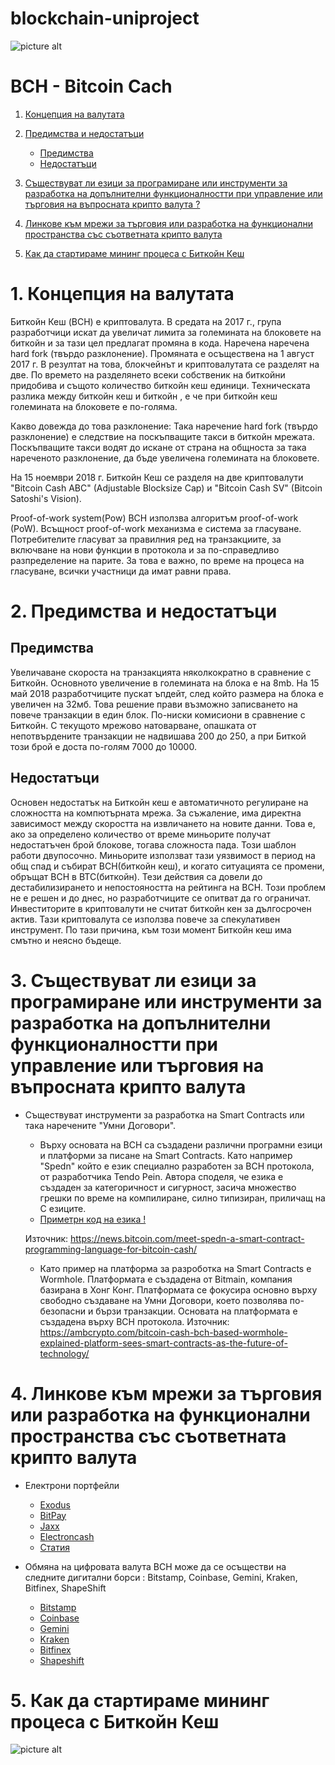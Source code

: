 # blockchain-uniproject #
![picture alt](https://upload.wikimedia.org/wikipedia/commons/thumb/5/58/Bitcoin_Cash.png/287px-Bitcoin_Cash.png "Bitcoin Cach (BCH)")

# BCH - Bitcoin Cach #

1. [Концепция на валутата](#1-концепция-на-валутата)
2. [Предимства и недостатъци](#2-предимства-и-недостатъци)
	* [Предимства](#предимства)
   	* [Недостатъци](#недостатъци)
3. [Съществуват ли езици за програмиране или инструменти за разработка на допълнителни функционалностти при управление или търговия на въпросната крипто валута ?](#3-съществуват-ли-езици-за-програмиране-или-инструменти-за-разработка-на-допълнителни-функционалностти-при-управление-или-търговия-на-въпросната-крипто-валута)
4. [Линкове към мрежи за търговия или разработка на функционални пространства със съответната крипто валута](#4-линкове-към-мрежи-за-търговия-или-разработка-на-функционални-пространства-със-съответната-крипто-валута)

5. [Как да стартираме мининг процеса с Биткойн Кеш](#5-Как-да-стартираме-мининг-процеса-с-Биткойн-Кеш)

# 1. Концепция на валутата #

Биткойн Кеш (BCH) е криптовалута.
В средата на 2017 г., група разработчици искат да увеличат лимита за големината на блоковете на биткойн 
и за тази цел предлагат промяна в кода. Наречена  наречена  hard fork (твърдо разклонение).
Промяната е осъществена на 1 август 2017 г. 
В резултат на това, блокчейнът и криптовалутата се разделят на две.
По времето на разделянето всеки собственик на биткойни придобива и същото количество биткойн кеш единици.
Техническата разлика между биткойн кеш и биткойн , e че при биткойн кеш големината на блоковете е по-голяма.

Какво довежда до това разклонение: 
Така наречение hard fork (твърдо разклонение) е следствие на поскъпващите такси в биткойн мрежата.
Поскъпващите такси водят до искане от страна на общноста за така нареченото разклонение, да бъде увеличена големината на блоковете.

На 15 ноември 2018 г. Биткойн Кеш се разделя на две криптовалути "Bitcoin Cash ABC" (Adjustable Blocksize Cap) и "Bitcoin Cash SV" (Bitcoin Satoshi's Vision).

Proof-of-work system(Pow)
BCH използва алгоритъм proof-of-work (PoW). Всъщност proof-of-work механизма е система за гласуване. Потребителите гласуват за правилния ред на транзакциите, за включване на нови функции в протокола и за по-справедливо разпределение на парите. За това е важно, по време на процеса на гласуване, всички участници да имат равни права.

# 2. Предимства и недостатъци #
 ## Предимства ##
Увеличаване скороста на транзакцията няколкократно в сравнение с Биткойн.
Основното увеличение в големината на блока е на 8mb.
На 15 май 2018 разработчиците пускат ъпдейт, след който размера на блока е увеличен на 32мб.
Това решение прави възможно записването на повече транзакции в един блок.
По-ниски комисиони в сравнение  с Биткойн.
С текущото мрежово натоварване, опашката от непотвърдените транзакции не надвишава 200 до 250, 
а при Биткой този брой е доста по-голям 7000 до 10000.

 ## Недостатъци ##
Основен недостатък на Биткойн кеш е автоматичното регулиране на сложността на компютърната мрежа.
За съжаление, има директна зависимост между скоростта на извличането на новите данни.
Това е, ако за определено количество от време миньорите получат недостатъчен брой блокове, тогава 
сложноста пада. Този шаблон работи двупосочно.
Миньорите използват тази уязвимост в период на общ спад и събират BCH(биткойн кеш), и когато ситуацията се промени,
обръщат BCH в BTC(биткойн). Тези действия са довели до дестабилизирането и непостояността на рейтинга на BCH.
Този проблем не е решен и до днес, но разработчиците се опитват да го ограничат.
Инвеститорите в криптовалути не считат биткойн кен за дългосрочен актив. Тази криптовалута се използва
повече за спекулативен инструмент. По тази причина, към този момент Биткойн кеш има смътно и неясно бъдеще.

# 3. Съществуват ли езици за програмиране или инструменти за разработка на допълнителни функционалностти при управление или търговия на въпросната крипто валута #

 * Съществуват инструменти за разработка на Smart Contracts или така наречените "Умни Договори".
	
	* Върху основата на BCH са създадени различни програмни езици и платформи за писане на Smart Contracts.
	Като например "Spedn" който е език специално разработен за BCH протокола, от разработчика Tendo Pein.
	Автора споделя, че езика е създаден за категоричност и сигурност, засича множество грешки по време на компилиране, силно   типизиран, приличащ на C езиците.
	- [Приметрн код на езика !](https://spedn.readthedocs.io/en/latest/0conf.html)
	
	Източник: https://news.bitcoin.com/meet-spedn-a-smart-contract-programming-language-for-bitcoin-cash/
	
	* Като пример на платформа за разроботка на Smart Contracts e Wormhole. Платформата е създадена от Bitmain, компания базирана в Хонг Конг.
	Платформата се фокусира основно върху свободно създаване на Умни Договори, което позволява по-безопасни и бързи транзакции. 
	Основата на платформата е създадена върху BCH протокола.
	Източник: https://ambcrypto.com/bitcoin-cash-bch-based-wormhole-explained-platform-sees-smart-contracts-as-the-future-of-technology/


# 4. Линкове към мрежи за търговия или разработка на функционални пространства със съответната крипто валута #
 
 * Електрони портфейли
	- [Exodus](https://www.exodus.io/)
	- [BitPay](https://bitpay.com/)
	- [Jaxx](https://jaxx.io/)
	- [Electroncash](https://electroncash.org/) 
 	- [Статия](https://99bitcoins.com/buy-bitcoin-cash/#bch-wallet)

 * Обмяна на цифровата валута BCH може да се осъществи на следните дигитални борси : 
 Bitstamp, Coinbase, Gemini, Kraken, Bitfinex, ShapeShift
 
 	- [Bitstamp](https://www.bitstamp.net/)
	- [Coinbase](https://www.coinbase.com/)
	- [Gemini](https://gemini.com/)
	- [Kraken](https://www.kraken.com/)
	- [Bitfinex](https://www.bitfinex.com/)
	- [Shapeshift](https://shapeshift.io)

 # 5. Как да стартираме мининг процеса с Биткойн Кеш #
 
![picture alt](https://cointelegraph.com/storage/uploads/view/a5e4bbc9a76ddcaeca08cf11300c1340.jpg)

